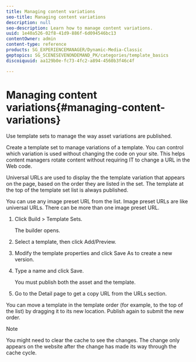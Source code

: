 ```yaml
---
title: Managing content variations
seo-title: Managing content variations
description: null
seo-description: Learn how to manage content variations.
uuid: 1e40a526-02f8-41d9-886f-6d094546bc13
contentOwner: admin
content-type: reference
products: SG_EXPERIENCEMANAGER/Dynamic-Media-Classic
geptopics: SG_SCENESEVENONDEMAND_PK/categories/template_basics
discoiquuid: aa129b0e-fc73-4fc2-a894-4560b3f46c4f

---
```


# Managing content variations{#managing-content-variations}

Use template sets to manage the way asset variations are published.

Create a template set to manage variations of a template. You can control which variation is used without changing the code on your site. This helps content managers rotate content without requiring IT to change a URL in the Web code.

Universal URLs are used to display the the template variation that appears on the page, based on the order they are listed in the set. The template at the top of the template set list is always published.

You can use any image preset URL from the list. Image preset URLs are like universal URLs. There can be more than one image preset URL.

1. Click Build &gt; Template Sets.

   The builder opens.

1. Select a template, then click Add/Preview.
1. Modify the template properties and click Save As to create a new version.
1. Type a name and click Save.

   You must publish both the asset and the template.

1. Go to the Detail page to get a copy URL from the URLs section.

You can move a template in the template order (for example, to the top of the list) by dragging it to its new location. Publish again to submit the new order.

>[!NOTE]
>
>You might need to clear the cache to see the changes. The change only appears on the website after the change has made its way through the cache cycle.

